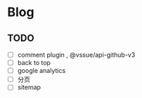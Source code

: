 # Blog

## TODO

- [ ] comment plugin , @vssue/api-github-v3
- [ ] back to top
- [ ] google analytics
- [ ] 分页
- [ ] sitemap
